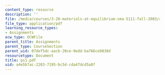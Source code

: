 ```yaml
---
content_type: resource
description: ''
file: /media/courses/3-20-materials-at-equilibrium-sma-5111-fall-2003/a4e5b7ac22037195bc5dcda47dcd5a8f_ps1.pdf
file_type: application/pdf
learning_resource_types:
- Assignments
ocw_type: OCWFile
parent_title: Assignments
parent_type: CourseSection
parent_uid: 07def5dc-aacb-20ce-9edd-ba766ce9838d
resourcetype: Document
title: ps1.pdf
uid: a4e5b7ac-2203-7195-bc5d-cda47dcd5a8f
---
```

